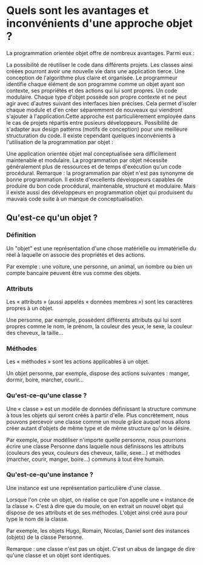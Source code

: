 # Quels sont les avantages et inconvénients d'une approche objet ?
La programmation orientée objet offre de nombreux avantages. Parmi eux :

La possibilité de réutiliser le code dans différents projets. Les classes ainsi créées pourront avoir une nouvelle vie dans une application tierce.
Une conception de l'algorithme plus claire et organisée. Le programmeur identifie chaque élément de son programme comme un objet ayant son contexte, ses propriétés et des actions qui lui sont propres.
Un code modulaire. Chaque type d'objet possède son propre contexte et ne peut agir avec d'autres suivant des interfaces bien précises. Cela permet d'isoler chaque module et d'en créer séparemment de nouveaux qui viendront s'ajouter à l'application.Cette approche est particulièrement employée dans le cas de projets répartis entre pusieurs développeurs.
Possibilité de s'adapter aux design patterns (motifs de conception) pour une meilleure structuration du code.
Il existe cependant quelques inconvénients à l'utilisation de la programmation par objet :

Une application orientée objet mal conceptualisée sera difficilement maintenable et modulaire.
La programmation par objet nécessite généralement plus de ressources et de temps d'exécution qu'un code procédural.
Remarque : la programmation par objet n'est pas synonyme de bonne programmation. Il existe d'excellents développeurs capables de produire du bon code procédural, maintenable, structuré et modulaire. Mais il existe aussi des développeurs en programmation objet qui produisent du mauvais code suite à un manque de conceptualisation.

## Qu'est-ce qu'un objet ?
### Définition
Un "objet" est une représentation d'une chose matérielle ou immatérielle du réel à laquelle on associe des propriétés et des actions.

Par exemple : une voiture, une personne, un animal, un nombre ou bien un compte bancaire peuvent être vus comme des objets.

### Attributs
Les « attributs » (aussi appelés « données membres ») sont les caractères propres à un objet.

Une personne, par exemple, possèdent différents attributs qui lui sont propres comme le nom, le prénom, la couleur des yeux, le sexe, la couleur des cheveux, la taille...

### Méthodes
Les « méthodes » sont les actions applicables à un objet.

Un objet personne, par exemple, dispose des actions suivantes : manger, dormir, boire, marcher, courir...

### Qu'est-ce-qu'une classe ?
Une « classe » est un modèle de données définissant la structure commune à tous les objets qui seront créés à partir d'elle. Plus concrètement, nous pouvons percevoir une classe comme un moule grâce auquel nous allons créer autant d'objets de même type et de même structure qu'on le désire.

Par exemple, pour modéliser n'importe quelle personne, nous pourrions écrire une classe Personne dans laquelle nous définissons les attributs (couleurs des yeux, couleurs des cheveux, taille, sexe...) et méthodes (marcher, courir, manger, boire...) communs à tout être humain.

### Qu'est-ce-qu'une instance ?
Une instance est une représentation particulière d'une classe.

Lorsque l'on crée un objet, on réalise ce que l'on appelle une « instance de la classe ». C'est à dire que du moule, on en extrait un nouvel objet qui dispose de ses attributs et de ses méthodes. L'objet ainsi créé aura pour type le nom de la classe.

Par exemple, les objets Hugo, Romain, Nicolas, Daniel sont des instances (objets) de la classe Personne.

Remarque : une classe n'est pas un objet. C'est un abus de langage de dire qu'une classe et un objet sont identiques.
